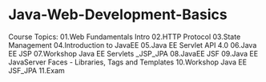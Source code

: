 # Java-Web-Development-Basics
Course Topics:
01.Web Fundamentals Intro
02.HTTP Protocol
03.State Management
04.Introduction to JavaEE
05.Java EE Servlet API 4.0
06.Java EE JSP
07.Workshop Java EE Servlets _JSP_JPA
08.JavaEE JSF
09.Java EE JavaServer Faces - Libraries, Tags and Templates
10.Workshop Java EE JSF_JPA
11.Exam


